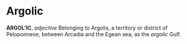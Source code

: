 # Argolic

**ARGOL'IC**, _adjective_ Belonging to Argolis, a territory or district of Peloponnese, between Arcadia and the Egean sea; as the _argolic_ Gulf.